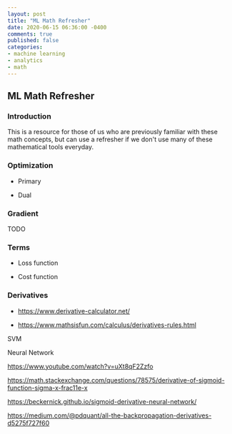 ```yaml
---
layout: post
title: "ML Math Refresher"
date: 2020-06-15 06:36:00 -0400
comments: true
published: false
categories:
- machine learning
- analytics
- math
---
```


## ML Math Refresher

### Introduction

This is a resource for those of us who are previously familiar with these math concepts, but can use a refresher if we don't use many of these mathematical tools everyday.

### Optimization

* Primary

* Dual

### Gradient

TODO

### Terms

* Loss function

* Cost function


### Derivatives

* https://www.derivative-calculator.net/

* https://www.mathsisfun.com/calculus/derivatives-rules.html

SVM


Neural Network

https://www.youtube.com/watch?v=uXt8qF2Zzfo

https://math.stackexchange.com/questions/78575/derivative-of-sigmoid-function-sigma-x-frac11e-x

https://beckernick.github.io/sigmoid-derivative-neural-network/

https://medium.com/@pdquant/all-the-backpropagation-derivatives-d5275f727f60
